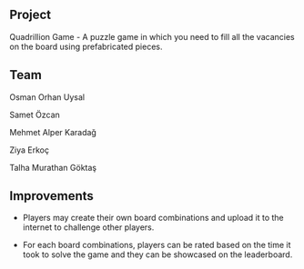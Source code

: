 ## Project
Quadrillion Game - A puzzle game in which you need to fill all the vacancies on the board using prefabricated pieces.

## Team

Osman Orhan Uysal

Samet Özcan

Mehmet Alper Karadağ

Ziya Erkoç

Talha Murathan Göktaş

## Improvements

* Players may create their own board combinations and upload it to the internet to challenge other players.

* For each board combinations, players can be rated based on the time it took to solve the game and they can be showcased on the leaderboard. 

